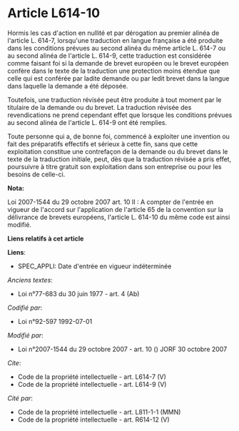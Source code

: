 # Article L614-10

Hormis les cas d'action en nullité et par dérogation au premier alinéa de l'article L. 614-7, lorsqu'une traduction en langue
française a été produite dans les conditions prévues au second alinéa du même article L. 614-7 ou au second alinéa de
l'article L. 614-9, cette traduction est considérée comme faisant foi si la demande de brevet européen ou le brevet européen
confère dans le texte de la traduction une protection moins étendue que celle qui est conférée par ladite demande ou par
ledit brevet dans la langue dans laquelle la demande a été déposée. 

Toutefois, une traduction révisée peut être produite à tout moment par le titulaire de la demande ou du brevet. La traduction
révisée des revendications ne prend cependant effet que lorsque les conditions prévues au second alinéa de l'article L. 614-9
ont été remplies. 

Toute personne qui a, de bonne foi, commencé à exploiter une invention ou fait des préparatifs effectifs et sérieux à cette
fin, sans que cette exploitation constitue une contrefaçon de la demande ou du brevet dans le texte de la traduction
initiale, peut, dès que la traduction révisée a pris effet, poursuivre à titre gratuit son exploitation dans son entreprise
ou pour les besoins de celle-ci.

**Nota:**

Loi 2007-1544 du 29 octobre 2007 art. 10 II : A compter de l'entrée en vigueur de l'accord sur l'application de l'article 65
de la convention sur la délivrance de brevets européens, l'article L. 614-10 du même code est ainsi modifié.

**Liens relatifs à cet article**

**Liens**:

  - SPEC_APPLI: Date d'entrée en vigueur indéterminée

_Anciens textes_:

  - Loi n°77-683 du 30 juin 1977 - art. 4 (Ab)

_Codifié par_:

  - Loi n°92-597 1992-07-01

_Modifié par_:

  - Loi n°2007-1544 du 29 octobre 2007 - art. 10 () JORF 30 octobre 2007

_Cite_:

  - Code de la propriété intellectuelle - art. L614-7 (V)
  - Code de la propriété intellectuelle - art. L614-9 (V)

_Cité par_:

  - Code de la propriété intellectuelle - art. L811-1-1 (MMN)
  - Code de la propriété intellectuelle - art. R614-12 (V)

